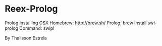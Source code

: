 Reex-Prolog
===========
Prolog installing OSX
Homebrew: http://brew.sh/
Prolog: brew install swi-prolog
Command: swipl

By Thalisson Estrela
